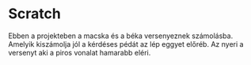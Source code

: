 # Scratch
Ebben a projekteben a macska és a béka versenyeznek számolásba. Amelyik kiszámolja jól a kérdéses pédát az lép eggyet előréb. Az nyeri a versenyt aki a piros vonalat hamarabb eléri.
